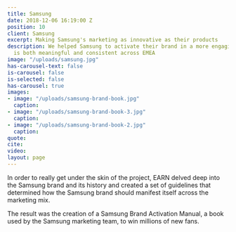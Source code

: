 ```yaml
---
title: Samsung
date: 2018-12-06 16:19:00 Z
position: 10
client: Samsung
excerpt: Making Samsung's marketing as innovative as their products
description: We helped Samsung to activate their brand in a more engaging way that
  is both meaningful and consistent across EMEA
image: "/uploads/samsung.jpg"
has-carousel-text: false
is-carousel: false
is-selected: false
has-carousel: true
images:
- image: "/uploads/samsung-brand-book.jpg"
  caption: 
- image: "/uploads/samsung-brand-book-3.jpg"
  caption: 
- image: "/uploads/samsung-brand-book-2.jpg"
  caption: 
quote: 
cite: 
video: 
layout: page
---
```


In order to really get under the skin of the project, EARN delved deep into the Samsung brand and its history and created a set of guidelines that determined how the Samsung brand should manifest itself across the marketing mix.

The result was the creation of a Samsung Brand Activation Manual, a book used by the Samsung marketing team, to win millions of new fans.